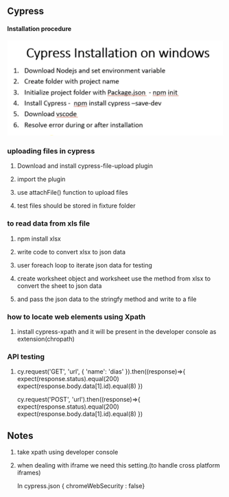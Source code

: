 ## Cypress

#### Installation procedure

![image info](../../images/cypress-install.png)

### uploading files in cypress

1. Download and install cypress-file-upload plugin

2. import the plugin

3. use attachFile() function to upload files

4. test files should be stored in fixture folder

### to read data from xls file

1. npm install xlsx

2. write code to convert xlsx to json data

3. user foreach loop to iterate json data for testing

4. create worksheet object and worksheet use the method from xlsx to convert the sheet to json data

5. and pass the json data to the stringfy method and write to a file

### how to locate web elements using Xpath

1. install cypress-xpath and it will be present in the developer console as extension(chropath)

### API testing

1. cy.request('GET', 'url', {
   'name': 'dias'
   }).then((response)=>{
   expect(response.status).equal(200)
   expect(response.body.data[1].id).equal(8)
   })

   cy.request('POST', 'url').then((response)=>{
   expect(response.status).equal(200)
   expect(response.body.data[1].id).equal(8)
   })

## Notes

1. take xpath using developer console

2. when dealing with iframe we need this setting.(to handle cross platform iframes)

   In cypress.json { chromeWebSecurity : false}
